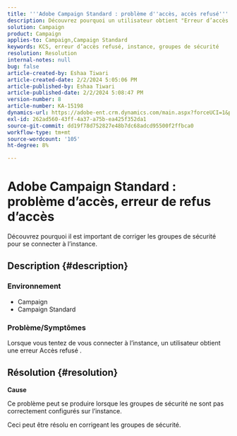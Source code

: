 ```yaml
---
title: '''Adobe Campaign Standard : problème d''accès, accès refusé'''
description: Découvrez pourquoi un utilisateur obtient "Erreur d’accès refusé" lorsqu’il tente de se connecter à l’instance.
solution: Campaign
product: Campaign
applies-to: Campaign,Campaign Standard
keywords: KCS, erreur d’accès refusé, instance, groupes de sécurité
resolution: Resolution
internal-notes: null
bug: false
article-created-by: Eshaa Tiwari
article-created-date: 2/2/2024 5:05:06 PM
article-published-by: Eshaa Tiwari
article-published-date: 2/2/2024 5:08:47 PM
version-number: 8
article-number: KA-15198
dynamics-url: https://adobe-ent.crm.dynamics.com/main.aspx?forceUCI=1&pagetype=entityrecord&etn=knowledgearticle&id=d983e134-edc1-ee11-9079-6045bd006268
exl-id: 262ad560-43ff-4a37-a75b-ea425f352da1
source-git-commit: dd19f78d752827e48b7dc68adcd95500f2ffbca0
workflow-type: tm+mt
source-wordcount: '105'
ht-degree: 8%

---
```


# Adobe Campaign Standard : problème d’accès, erreur de refus d’accès


Découvrez pourquoi il est important de corriger les groupes de sécurité pour se connecter à l’instance.

## Description {#description}


### <b>Environnement</b>

- Campaign
- Campaign Standard


### <b>Problème/Symptômes</b>

Lorsque vous tentez de vous connecter à l’instance, un utilisateur obtient une erreur Accès refusé .


## Résolution {#resolution}




<b>Cause</b>

Ce problème peut se produire lorsque les groupes de sécurité ne sont pas correctement configurés sur l’instance.



Ceci peut être résolu en corrigeant les groupes de sécurité.
